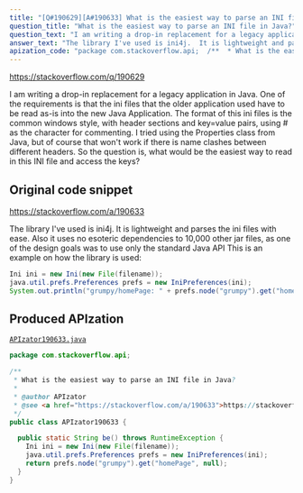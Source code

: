```yaml
---
title: "[Q#190629][A#190633] What is the easiest way to parse an INI file in Java?"
question_title: "What is the easiest way to parse an INI file in Java?"
question_text: "I am writing a drop-in replacement for a legacy application in Java.  One of the requirements is that the ini files that the older application used have to be read as-is into the new Java Application.  The format of this ini files is the common windows style, with header sections and key=value pairs, using # as the character for commenting. I tried using the Properties class from Java, but of course that won't work if there is name clashes between different headers. So the question is, what would be the easiest way to read in this INI file and access the keys?"
answer_text: "The library I've used is ini4j.  It is lightweight and parses the ini files with ease.  Also it uses no esoteric dependencies to 10,000 other jar files, as one of the design goals was to use only the standard Java API This is an example on how the library is used:"
apization_code: "package com.stackoverflow.api;  /**  * What is the easiest way to parse an INI file in Java?  *  * @author APIzator  * @see <a href=\"https://stackoverflow.com/a/190633\">https://stackoverflow.com/a/190633</a>  */ public class APIzator190633 {    public static String be() throws RuntimeException {     Ini ini = new Ini(new File(filename));     java.util.prefs.Preferences prefs = new IniPreferences(ini);     return prefs.node(\"grumpy\").get(\"homePage\", null);   } }"
---
```


https://stackoverflow.com/q/190629

I am writing a drop-in replacement for a legacy application in Java.  One of the requirements is that the ini files that the older application used have to be read as-is into the new Java Application.  The format of this ini files is the common windows style, with header sections and key=value pairs, using # as the character for commenting.
I tried using the Properties class from Java, but of course that won&#x27;t work if there is name clashes between different headers.
So the question is, what would be the easiest way to read in this INI file and access the keys?



## Original code snippet

https://stackoverflow.com/a/190633

The library I&#x27;ve used is ini4j.  It is lightweight and parses the ini files with ease.  Also it uses no esoteric dependencies to 10,000 other jar files, as one of the design goals was to use only the standard Java API
This is an example on how the library is used:

```java
Ini ini = new Ini(new File(filename));
java.util.prefs.Preferences prefs = new IniPreferences(ini);
System.out.println("grumpy/homePage: " + prefs.node("grumpy").get("homePage", null));
```

## Produced APIzation

[`APIzator190633.java`](https://github.com/pasqualesalza/apization-temp-data/raw/master/apizations/java/APIzator190633.java)

```java
package com.stackoverflow.api;

/**
 * What is the easiest way to parse an INI file in Java?
 *
 * @author APIzator
 * @see <a href="https://stackoverflow.com/a/190633">https://stackoverflow.com/a/190633</a>
 */
public class APIzator190633 {

  public static String be() throws RuntimeException {
    Ini ini = new Ini(new File(filename));
    java.util.prefs.Preferences prefs = new IniPreferences(ini);
    return prefs.node("grumpy").get("homePage", null);
  }
}

```